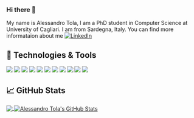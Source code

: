 ### Hi there 👋

My name is Alessandro Tola, I am a PhD student in Computer Science at University of Cagliari. I am from Sardegna, Italy.
You can find more informataion about me [![LinkedIn][1.1]][2]

## 🔧 Technologies & Tools

![](https://img.shields.io/badge/Code-c++-informational?style=plastic&logo=c%2B%2B&logoColor=white&color=00aefe)
![](https://img.shields.io/badge/Code-c-informational?style=plastic&logo=c&logoColor=white&color=00aefe)
![](https://img.shields.io/badge/Code-Python-informational?style=flat&logo=python&logoColor=white&color=00aefe)
![](https://img.shields.io/badge/Code-JavaScript-informational?style=flat&logo=javascript&logoColor=white&color=00aefe)
![](https://img.shields.io/badge/Code-Php-informational?style=plastic&logo=php&logoColor=white&color=00aefe)
![](https://img.shields.io/badge/Editor-VSCode-informational?style=flat&logo=visual%20studio%20code&logoColor=white&color=00aefe)
![](https://img.shields.io/badge/Editor-Clion-informational?style=flat&logo=clion&logoColor=white&color=00aefe)
![](https://img.shields.io/badge/Tools-Docker-informational?style=flat&logo=docker&logoColor=white&color=00aefe)
![](https://img.shields.io/badge/Tools-MySQL-informational?style=flat&logo=mysql&logoColor=white&color=00aefe)
![](https://img.shields.io/badge/Framework-Laravel-informational?style=flat&logo=laravel&logoColor=white&color=00aefe)
![](https://img.shields.io/badge/Library-React-informational?style=flat&logo=react&logoColor=white&color=00aefe)

## &#x1f4c8; GitHub Stats

<a href="https://github.com/AlessandroTola">
  <img align="center" src="https://github-readme-stats.vercel.app/api/top-langs/?username=AlessandroTola&hide=java,html,tex&title_color=ffffff&text_color=ffffff&icon_color=00aefe&bg_color=1d1f21&langs_count=3" />
</a>

<a href="https://github.com/AlessandroTola">
  <img align="center" src="https://github-readme-stats.vercel.app/api?username=AlessandroTola&show_icons=true&line_height=27&count_private=true&title_color=ffffff&text_color=c9cacc&icon_color=00aefe&bg_color=1d1f21" alt="Alessandro Tola's GitHub Stats" />
</a>
<!-- links to social media icons -->

<!-- icons with padding -->

[1.1]: https://cdn.exclaimer.com/Handbook%20Images/linkedin-icon_square_24x24.png?_ga=2.49149538.553856945.1626767468-1701043966.1626767468
[2.1]: http://i.imgur.com/0o48UoR.png (github icon with padding)

<!-- links to your social media accounts -->

[1]: https://github.com/AlessandroTola
[2]: https://www.linkedin.com/in/alessandro-tola-54048238/

<!--
- 🔭 I’m currently working on ...
- 🌱 I’m currently learning ...
- 👯 I’m looking to collaborate on ...
- 🤔 I’m looking for help with ...
- 💬 Ask me about ...
- 📫 How to reach me: ...
- 😄 Pronouns: ...
- ⚡ Fun fact: ...
-->
